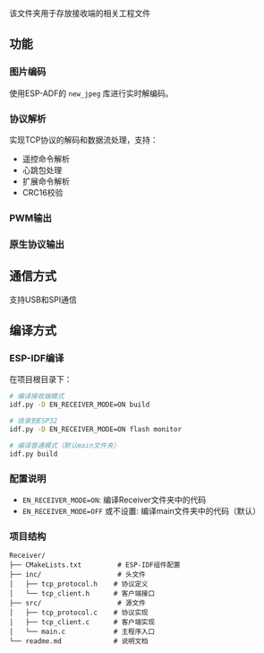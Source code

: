 该文件夹用于存放接收端的相关工程文件

## 功能

### 图片编码

使用ESP-ADF的 `new_jpeg` 库进行实时解编码。

### 协议解析

实现TCP协议的解码和数据流处理，支持：
- 遥控命令解析
- 心跳包处理  
- 扩展命令解析
- CRC16校验

### PWM输出

### 原生协议输出

## 通信方式

支持USB和SPI通信

## 编译方式

### ESP-IDF编译

在项目根目录下：

```bash
# 编译接收端模式
idf.py -D EN_RECEIVER_MODE=ON build

# 烧录到ESP32
idf.py -D EN_RECEIVER_MODE=ON flash monitor

# 编译普通模式（默认main文件夹）
idf.py build
```

### 配置说明

- `EN_RECEIVER_MODE=ON`: 编译Receiver文件夹中的代码
- `EN_RECEIVER_MODE=OFF` 或不设置: 编译main文件夹中的代码（默认）

### 项目结构

```
Receiver/
├── CMakeLists.txt         # ESP-IDF组件配置
├── inc/                   # 头文件
│   ├── tcp_protocol.h    # 协议定义
│   └── tcp_client.h      # 客户端接口  
├── src/                   # 源文件
│   ├── tcp_protocol.c    # 协议实现
│   ├── tcp_client.c      # 客户端实现
│   └── main.c            # 主程序入口
└── readme.md             # 说明文档
```

